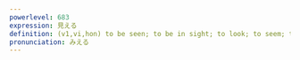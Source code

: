 ```yaml
---
powerlevel: 683
expression: 見える
definition: (v1,vi,hon) to be seen; to be in sight; to look; to seem; to appear; to come; (P)
pronunciation: みえる
---
```


